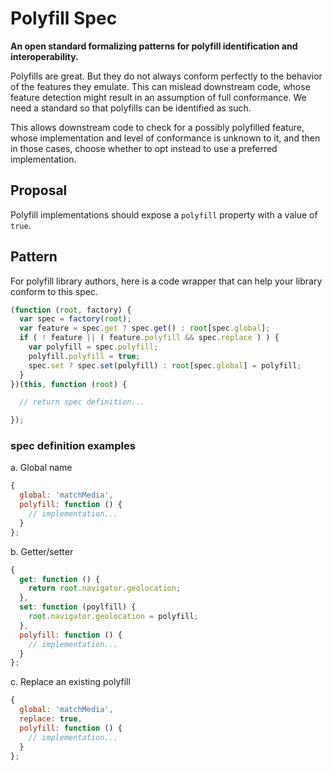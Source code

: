 # Polyfill Spec

**An open standard formalizing patterns for polyfill identification and interoperability.**

Polyfills are great. But they do not always conform perfectly to the behavior of the features they emulate. This can mislead downstream code, whose feature detection might result in an assumption of full conformance. We need a standard so that polyfills can be identified as such.

This allows downstream code to check for a possibly polyfilled feature, whose implementation and level of conformance is unknown to it, and then in those cases, choose whether to opt instead to use a preferred implementation.

## Proposal

Polyfill implementations should expose a `polyfill` property with a value of `true`.

##  Pattern

For polyfill library authors, here is a code wrapper that can help your library conform to this spec.

```js
(function (root, factory) {
  var spec = factory(root);
  var feature = spec.get ? spec.get() : root[spec.global];
  if ( ! feature || ( feature.polyfill && spec.replace ) ) {
    var polyfill = spec.polyfill;
    polyfill.polyfill = true;
    spec.set ? spec.set(polyfill) : root[spec.global] = polyfill;
  }
})(this, function (root) {

  // return spec definition...

});
```

### spec definition examples

a. Global name
  ```js
  {
    global: 'matchMedia',
    polyfill: function () {
      // implementation...
    }
  };
  ```

b. Getter/setter
  ```js
  {
    get: function () {
      return root.navigator.geolocation;
    },
    set: function (poylfill) {
      root.navigator.geolocation = polyfill;
    },
    polyfill: function () {
      // implementation...
    }
  };
  ```

c. Replace an existing polyfill
  ```js
  {
    global: 'matchMedia',
    replace: true,
    polyfill: function () {
      // implementation...
    }
  };
  ```
